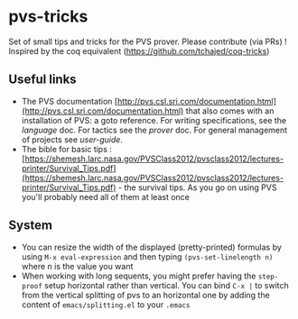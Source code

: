 # pvs-tricks
Set of small tips and tricks for the PVS prover. Please contribute (via PRs) ! Inspired by the coq equivalent (https://github.com/tchajed/coq-tricks)

## Useful links
* The PVS documentation [http://pvs.csl.sri.com/documentation.html](http://pvs.csl.sri.com/documentation.html) that also comes with an installation of PVS: a goto reference. For writing specifications, see the *language* doc. For tactics see the *prover* doc. For general management of projects see *user-guide*.
* The bible for basic tips : [https://shemesh.larc.nasa.gov/PVSClass2012/pvsclass2012/lectures-printer/Survival_Tips.pdf](https://shemesh.larc.nasa.gov/PVSClass2012/pvsclass2012/lectures-printer/Survival_Tips.pdf) - the survival tips. As you go on using PVS you'll probably need all of them at least once

## System
* You can resize the width of the displayed (pretty-printed) formulas by using `M-x eval-expression` and then typing `(pvs-set-linelength n)` where n is the value you want
* When working with long sequents, you might prefer having the `step-proof` setup horizontal rather than vertical. You can bind `C-x |` to switch from the vertical splitting of pvs to an horizontal one by adding the content of `emacs/splitting.el` to your `.emacs`
